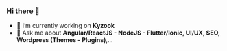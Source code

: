 ### Hi there 👋

- 🔭 I’m currently working on **Kyzook**
- 💬 Ask me about **Angular/ReactJS - NodeJS - Flutter/Ionic, UI/UX, SEO, Wordpress (Themes - Plugins)**,...
